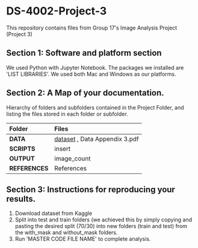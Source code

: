 # DS-4002-Project-3
This repository contains files from Group 17's Image Analysis Project (Project 3)
## Section 1: Software and platform section
We used Python with Jupyter Notebook. The packages we installed are 'LIST LIBRARIES'. We used both Mac and Windows as our platforms.
## Section 2: A Map of your documentation.
Hierarchy of folders and subfolders contained in the Project Folder, and listing the files stored in each folder or subfolder.

| Folder              | Files |
| :---------------- | :------ |
| **DATA**              | [dataset](https://www.kaggle.com/datasets/omkargurav/face-mask-dataset/data) , Data Appendix 3.pdf|
| **SCRIPTS**           |  insert   |
| **OUTPUT**            |  image_count|
| **REFERENCES**        |  References  |


## Section 3: Instructions for reproducing your results. 
1. Download dataset from Kaggle
2. Split into test and train folders (we achieved this by simply copying and pasting the desired split (70/30) into new folders (train and test) from the with_mask and without_mask folders.
3. Run 'MASTER CODE FILE NAME' to complete analysis.
